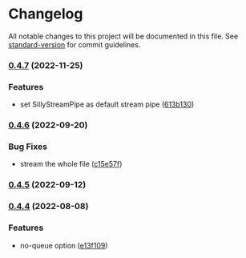 # Changelog

All notable changes to this project will be documented in this file. See [standard-version](https://github.com/conventional-changelog/standard-version) for commit guidelines.

### [0.4.7](https://github.com/DataShades/fpx/compare/v0.4.6...v0.4.7) (2022-11-25)


### Features

* set SillyStreamPipe as default stream pipe ([613b130](https://github.com/DataShades/fpx/commit/613b130b36c66bb33c68a88c078a841e8ad5bd60))

### [0.4.6](https://github.com/DataShades/fpx/compare/v0.4.5...v0.4.6) (2022-09-20)


### Bug Fixes

* stream the whole file ([c15e57f](https://github.com/DataShades/fpx/commit/c15e57fc74aedc6046f55dde8bf71a66978acde2))

### [0.4.5](https://github.com/DataShades/fpx/compare/v0.4.4...v0.4.5) (2022-09-12)

### [0.4.4](https://github.com/DataShades/fpx/compare/v0.4.3...v0.4.4) (2022-08-08)


### Features

* no-queue option ([e13f109](https://github.com/DataShades/fpx/commit/e13f109b47fb613119c1d651d32cbcc9e2d8ace4))

